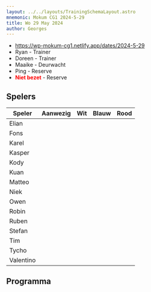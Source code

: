 ```yaml
---
layout: ../../layouts/TrainingSchemaLayout.astro
mnemonic: Mokum CG1 2024-5-29
title: Wo 29 May 2024
author: Georges
---
```


- https://wp-mokum-cg1.netlify.app/dates/2024-5-29
- Ryan - Trainer
- Doreen - Trainer
- Maaike - Deurwacht
- Ping - Reserve
- <span style="color:red">**Niet bezet**</span> - Reserve
## Spelers
| Speler | Aanwezig | Wit | Blauw | Rood |
|--------|----------|-----|-------|------|
| Elian | | | | | |
| Fons | | | | | |
| Karel | | | | | |
| Kasper | | | | | |
| Kody | | | | | |
| Kuan | | | | | |
| Matteo | | | | | |
| Niek | | | | | |
| Owen | | | | | |
| Robin | | | | | |
| Ruben | | | | | |
| Stefan | | | | | |
| Tim | | | | | |
| Tycho | | | | | |
| Valentino | | | | | |
## Programma




